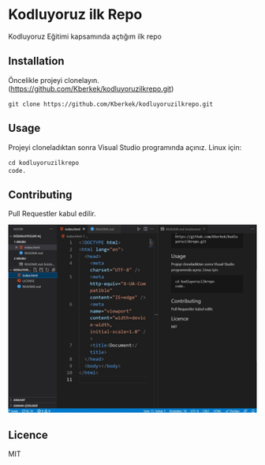 # Kodluyoruz ilk Repo

Kodluyoruz Eğitimi kapsamında açtığım ilk repo

## Installation

Öncelikle projeyi clonelayın.(https://github.com/Kberkek/kodluyoruzilkrepo.git)

```
git clone https://github.com/Kberkek/kodluyoruzilkrepo.git
```

## Usage

Projeyi cloneladıktan sonra Visual Studio programında açınız.
Linux için:

```
cd kodluyoruzilkrepo
code.
```

## Contributing

Pull Requestler kabul edilir.

![Picsum Görsel](Ekrang%C3%B6r%C3%BCnt%C3%BCs%C3%BC.jpg)

## Licence

MIT
